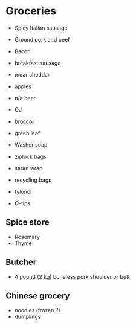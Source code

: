 # Groceries

- Spicy Italian sausage
- Ground pork and beef
- Bacon
- breakfast sausage

- moar cheddar
- apples
- n/a beer
- OJ
- broccoli
- green leaf
- Washer soap
- ziplock bags
- saran wrap
- recycling bags
- tylonol
- Q-tips

## Spice store

- Rosemary
- Thyme

## Butcher

- 4 pound (2 kg) boneless pork shoulder or butt

## Chinese grocery

- noodles (frozen ?)
- dumplings
